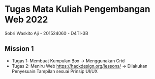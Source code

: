 
# Tugas Mata Kuliah Pengembangan Web 2022
Sobri Waskito Aji - 201524060 - D4TI-3B
## Mission 1
- Tugas 1: Membuat Kumpulan Box -> Menggunakan Grid
- Tugas 2: Meniru Web https://hackdesign.org/lessons/ -> Dilakukan Penyesuain Tampilan sesuai Prinsip UI/UX

